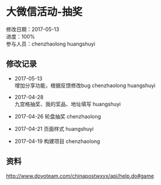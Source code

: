 # 大微信活动-抽奖
修改日期：2017-05-13  
进度：100%  
参与人员：chenzhaolong huangshuyi

## 修改记录 
- 2017-05-13   
增加分享功能，根据反馈修改bug chenzhaolong huangshuyi   

- 2017-04-28   
九宫格抽奖、我的奖品、地址填写 huangshuyi   

- 2017-04-26
轮盘抽奖 chenzhaolong

- 2017-04-21
页面样式 huangshuyi

- 2017-04-19
构建项目 chenzhaolong


## 资料
http://www.doyoteam.com/chinapostwxyx/api/help.do#game
